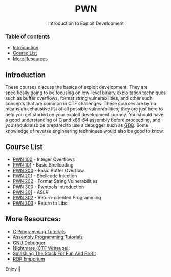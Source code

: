 <h1 align="center">PWN</h1>
  <p align="center">
  Introduction to Exploit Development
  </p>

### Table of contents

- [Introduction](#introduction)
- [Course List](#course-list)
- [More Resources](#more-resources)

## Introduction

These courses discuss the basics of exploit development. They are specifically going to be focusing on low-level binary exploitation techniques such as buffer overflows, format string vulnerabilities, and other such concepts that are common in CTF challenges. These courses are by no means an exhaustive list of all possible vulnerabilities; they are just here to help you get started on your exploit development journey. You should have a good understanding of C and x86-64 assembly before proceeding, and you should also be prepared to use a debugger such as [GDB](https://www.gnu.org/software/gdb/). Some knowledge of reverse engineering techniques would also be good to know.

## Course List
- [PWN 100](PWN%20100/README.md) - Integer Overflows
- [PWN 101](PWN%20101/README.md) - Basic Shellcoding
- [PWN 200](PWN%20200/README.md) - Basic Buffer Overflow
- [PWN 201](PWN%20201/README.md) - Shellcode Injection
- [PWN 202](PWN%20202/README.md) - Format String Vulnerabilities
- [PWN 300](PWN%20300/README.md) - Pwntools Introduction
- [PWN 301](PWN%20301/README.md) - ASLR
- [PWN 302](PWN%20302/README.md) - Return-oriented Programming
- [PWN 303](PWN%20303/README.md) - Return to Libc

## More Resources:
- [C Programming Tutorials](https://www.tutorialspoint.com/cprogramming/index.htm)
- [Assembly Programming Tutorials](https://www.tutorialspoint.com/assembly_programming/index.htm)
- [GNU Debugger](https://www.tutorialspoint.com/gnu_debugger/index.htm)
- [Nightmare (CTF Writeups)](https://guyinatuxedo.github.io/index.html)
- [Smashing The Stack For Fun And Profit](http://phrack.org/issues/49/14.html)
- [ROP Emporium](https://ropemporium.com/)


Enjoy :metal:


